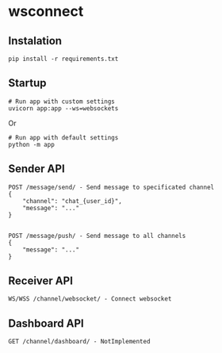 # wsconnect


## Instalation

```pip install -r requirements.txt```


## Startup

```
# Run app with custom settings
uvicorn app:app --ws=websockets
```

Or

```
# Run app with default settings
python -m app
```


## Sender API

```
POST /message/send/ - Send message to specificated channel
{
    "channel": "chat_{user_id}",
    "message": "..."
}


POST /message/push/ - Send message to all channels
{
    "message": "..."
}

```

## Receiver API

```
WS/WSS /channel/websocket/ - Connect websocket
```

## Dashboard API

```
GET /channel/dashboard/ - NotImplemented
```
